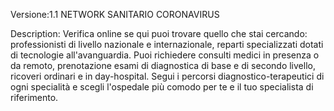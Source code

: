 Versione:1.1
NETWORK SANITARIO CORONAVIRUS

Description: Verifica online se qui puoi trovare quello che stai cercando: professionisti di livello nazionale e internazionale, reparti specializzati dotati di tecnologie all'avanguardia. 
Puoi richiedere consulti medici in presenza o da remoto, prenotazione esami di diagnostica di base e di secondo livello, ricoveri ordinari e in day-hospital.
Segui i percorsi diagnostico-terapeutici di ogni specialità e scegli l'ospedale più comodo per te e il tuo specialista di riferimento.
